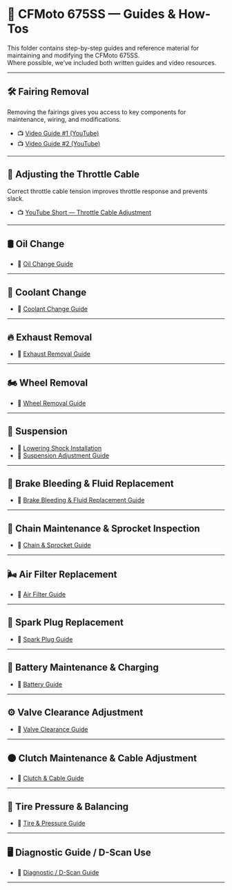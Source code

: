 # 📖 CFMoto 675SS — Guides & How-Tos

This folder contains step-by-step guides and reference material for maintaining and modifying the CFMoto 675SS.  
Where possible, we’ve included both written guides and video resources.

---

## 🛠️ Fairing Removal

Removing the fairings gives you access to key components for maintenance, wiring, and modifications.

- 📺 [Video Guide #1 (YouTube)](https://www.youtube.com/watch?v=kpsW3WbZXg0)  
- 📺 [Video Guide #2 (YouTube)](https://www.youtube.com/watch?v=UUknhKFFD7A)  

---

## 🎯 Adjusting the Throttle Cable

Correct throttle cable tension improves throttle response and prevents slack.

- 📺 [YouTube Short — Throttle Cable Adjustment](https://www.youtube.com/shorts/7mPncbxq8Ek)

---

## 🛢️ Oil Change

- 📄 [Oil Change Guide](https://github.com/Tekgnome-svg/CFMoto-675/blob/main/guides/Oil-Change-Guide.md)

---

## 🔧 Coolant Change

- 📄 [Coolant Change Guide](https://github.com/Tekgnome-svg/CFMoto-675/blob/main/guides/Coolant%20Change%20Guide.md)

---

## 🔥 Exhaust Removal

- 📄 [Exhaust Removal Guide](https://github.com/Tekgnome-svg/CFMoto-675/blob/main/guides/Exhaust-Removal-Guide.md)

---

## 🏍️ Wheel Removal

- 📄 [Wheel Removal Guide](https://github.com/Tekgnome-svg/CFMoto-675/blob/main/guides/Wheel%20Removal%20Guide.md)

---

## 🏁 Suspension

- 📄 [Lowering Shock Installation](https://github.com/Tekgnome-svg/CFMoto-675/blob/main/guides/Lowering%20Shock%20Installation.md)  
- 📄 [Suspension Adjustment Guide](https://github.com/Tekgnome-svg/CFMoto-675/blob/main/guides/Suspension%20Adjustment%20Guide.md)

---

## 🛑 Brake Bleeding & Fluid Replacement

- 📄 [Brake Bleeding & Fluid Replacement Guide](https://github.com/Tekgnome-svg/CFMoto-675/blob/main/guides/Brake-Bleeding-Guide.md)

---

## 🔗 Chain Maintenance & Sprocket Inspection

- 📄 [Chain & Sprocket Guide](https://github.com/Tekgnome-svg/CFMoto-675/blob/main/guides/Chain-Maintenance-Guide.md)

---

## 🌬️ Air Filter Replacement

- 📄 [Air Filter Guide](https://github.com/Tekgnome-svg/CFMoto-675/blob/main/guides/Air-Filter-Guide.md)

---

## 🔌 Spark Plug Replacement

- 📄 [Spark Plug Guide](https://github.com/Tekgnome-svg/CFMoto-675/blob/main/guides/Spark-Plug-Guide.md)

---

## 🔋 Battery Maintenance & Charging

- 📄 [Battery Guide](https://github.com/Tekgnome-svg/CFMoto-675/blob/main/guides/Battery-Guide.md)

---

## ⚙️ Valve Clearance Adjustment

- 📄 [Valve Clearance Guide](https://github.com/Tekgnome-svg/CFMoto-675/blob/main/guides/Valve-Clearance-Guide.md)

---

## 🟠 Clutch Maintenance & Cable Adjustment

- 📄 [Clutch & Cable Guide](https://github.com/Tekgnome-svg/CFMoto-675/blob/main/guides/Clutch-Guide.md)

---

## 🛞 Tire Pressure & Balancing

- 📄 [Tire & Pressure Guide](https://github.com/Tekgnome-svg/CFMoto-675/blob/main/guides/Tire-Pressure-Guide.md)

---

## 🖥️ Diagnostic Guide / D-Scan Use

- 📄 [Diagnostic / D-Scan Guide](https://github.com/Tekgnome-svg/CFMoto-675/blob/main/guides/Diagnostic-Guide.md)

---

